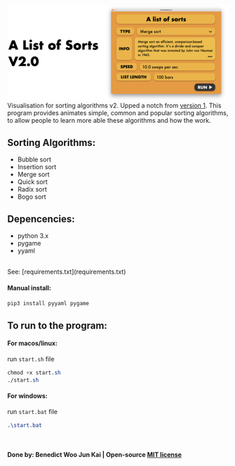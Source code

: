 ![Alt text](design/splash_screen.png)
Visualisation for sorting algorithms v2. Upped a notch from [version 1](https://github.com/benwoo1110/A-List-of-Sorts). This program provides animates simple, common and popular sorting algorithms, to allow people to learn more able these algorithms and how the work.</br>

## Sorting Algorithms:
* Bubble sort
* Insertion sort
* Merge sort
* Quick sort
* Radix sort
* Bogo sort

## Depencencies:
* python 3.x
* pygame
* yyaml 
</br>
See: [requirements.txt](requirements.txt)

#### Manual install: 
```css
pip3 install pyyaml pygame
```

## To run to the program:
#### For macos/linux:
run `start.sh` file
```css
chmod +x start.sh
./start.sh
```
#### For windows:
run `start.bat` file
```css
.\start.bat
```
<br />

#### Done by: Benedict Woo Jun Kai | Open-source [MIT license](LICENSE)